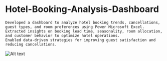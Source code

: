 # Hotel-Booking-Analysis-Dashboard

    Developed a dashboard to analyze hotel booking trends, cancellations, guest types, and room preferences using Power Microsoft Excel.
    Extracted insights on booking lead time, seasonality, room allocation, and customer behavior to optimize hotel operations.
    Enabled data-driven strategies for improving guest satisfaction and reducing cancellations. 
![Alt text](Hotel_booking.jpg)

